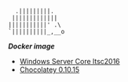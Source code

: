 ```
  .|||||||||.    
 |||||||||||||   
|||||||||||' .\  
`||||||||||_,__o 
```
***Docker image***
- [Windows Server Core ltsc2016](https://hub.docker.com/_/microsoft-windows-servercore)
- [Chocolatey 0.10.15](https://chocolatey.org)

